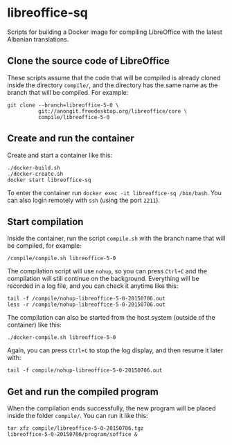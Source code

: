# libreoffice-sq

Scripts for building a Docker image for compiling LibreOffice with the latest Albanian translations.

## Clone the source code of LibreOffice

These scripts assume that the code that will be compiled is already cloned inside the directory `compile/`,
and the directory has the same name as the branch that will be compiled. For example:
```
git clone --branch=libreoffice-5-0 \
          git://anongit.freedesktop.org/libreoffice/core \
          compile/libreoffice-5-0
```

## Create and run the container

Create and start a container like this:
```
./docker-build.sh
./docker-create.sh
docker start libreoffice-sq
```

To enter the container run `docker exec -it libreoffice-sq /bin/bash`.
You can also login remotely with `ssh` (using the port `2211`).


## Start compilation

Inside the container, run the script `compile.sh` with the branch name that will be compiled, for example:
```
/compile/compile.sh libreoffice-5-0
```
The compilation script will use `nohup`, so you can press `Ctrl+C` and the compilation will still continue
on the background. Everything will be recorded in a log file, and you can check it anytime like this:
```
tail -f /compile/nohup-libreoffice-5-0-20150706.out
less -r /compile/nohup-libreoffice-5-0-20150706.out
```

The compilation can also be started from the host system (outside of the container) like this:
```
./docker-compile.sh libreoffice-5-0
```
Again, you can press `Ctrl+C` to stop the log display, and then resume it later with:
```
tail -f compile/nohup-libreoffice-5-0-20150706.out
```

## Get and run the compiled program

When the compilation ends successfully, the new program will be placed inside the folder `compile/`.
You can run it like this:
```
tar xfz compile/libreoffice-5-0-20150706.tgz
libreoffice-5-0-20150706/program/soffice &
```

